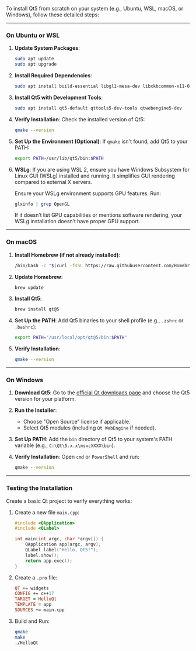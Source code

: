 To install Qt5 from scratch on your system (e.g., Ubuntu, WSL, macOS, or Windows), follow these detailed steps:

---

### **On Ubuntu or WSL**

1. **Update System Packages**:

   ```bash
   sudo apt update
   sudo apt upgrade
   ```

2. **Install Required Dependencies**:

   ```bash
   sudo apt install build-essential libgl1-mesa-dev libxkbcommon-x11-0
   ```

3. **Install Qt5 with Development Tools**:

   ```bash
   sudo apt install qt5-default qttools5-dev-tools qtwebengine5-dev
   ```

4. **Verify Installation**:
   Check the installed version of Qt5:

   ```bash
   qmake --version
   ```

5. **Set Up the Environment (Optional)**:
   If `qmake` isn't found, add Qt5 to your PATH:

   ```bash
   export PATH=/usr/lib/qt5/bin:$PATH
   ```

6. **WSLg**:
   If you are using WSL 2, ensure you have Windows Subsystem for Linux GUI (WSLg) installed and running. It simplifies GUI rendering compared to external X servers.

   Ensure your WSLg environment supports GPU features. Run:

   ```bash
   glxinfo | grep OpenGL
   ```

   If it doesn’t list GPU capabilities or mentions software rendering, your WSLg installation doesn’t have proper GPU support.

---

### **On macOS**

1. **Install Homebrew (if not already installed)**:

   ```bash
   /bin/bash -c "$(curl -fsSL https://raw.githubusercontent.com/Homebrew/install/HEAD/install.sh)"
   ```

2. **Update Homebrew**:

   ```bash
   brew update
   ```

3. **Install Qt5**:

   ```bash
   brew install qt@5
   ```

4. **Set Up the PATH**:
   Add Qt5 binaries to your shell profile (e.g., `.zshrc` or `.bashrc`):

   ```bash
   export PATH="/usr/local/opt/qt@5/bin:$PATH"
   ```

5. **Verify Installation**:
   ```bash
   qmake --version
   ```

---

### **On Windows**

1. **Download Qt5**:
   Go to the [official Qt downloads page](https://download.qt.io/official_releases/qt/) and choose the Qt5 version for your platform.

2. **Run the Installer**:

   - Choose "Open Source" license if applicable.
   - Select Qt5 modules (including `Qt WebEngine` if needed).

3. **Set Up PATH**:
   Add the `bin` directory of Qt5 to your system's PATH variable (e.g., `C:\Qt\5.x.x\msvcXXXX\bin`).

4. **Verify Installation**:
   Open `cmd` or `PowerShell` and run:
   ```cmd
   qmake --version
   ```

---

### **Testing the Installation**

Create a basic Qt project to verify everything works:

1. Create a new file `main.cpp`:

   ```cpp
   #include <QApplication>
   #include <QLabel>

   int main(int argc, char *argv[]) {
       QApplication app(argc, argv);
       QLabel label("Hello, Qt5!");
       label.show();
       return app.exec();
   }
   ```

2. Create a `.pro` file:

   ```pro
   QT += widgets
   CONFIG += c++17
   TARGET = HelloQt
   TEMPLATE = app
   SOURCES += main.cpp
   ```

3. Build and Run:
   ```bash
   qmake
   make
   ./HelloQt
   ```
